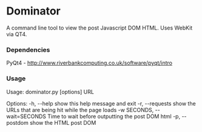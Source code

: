 # Dominator

A command line tool to view the post Javascript DOM HTML.  Uses WebKit via QT4.

### Dependencies

PyQt4 - http://www.riverbankcomputing.co.uk/software/pyqt/intro

### Usage

Usage: dominator.py [options] URL

Options:
  -h, --help            show this help message and exit
  -r, --requests        show the URLs that are being hit while the page loads
  -w SECONDS, --wait=SECONDS
                        Time to wait before outputting the post DOM html
  -p, --postdom         show the HTML post DOM

